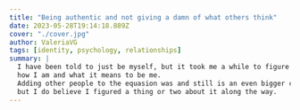 ```yaml
---
title: "Being authentic and not giving a damn of what others think"
date: 2023-05-28T19:14:18.889Z
cover: "./cover.jpg"
author: ValeriaVG
tags: [identity, psychology, relationships]
summary: |
  I have been told to just be myself, but it took me a while to figure out
  how I am and what it means to be me. 
  Adding other people to the equasion was and still is an even bigger challenge, 
  but I do believe I figured a thing or two about it along the way.
---
```

